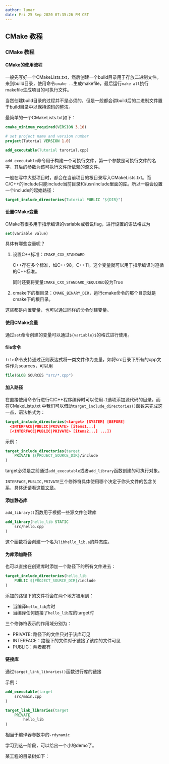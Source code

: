 ```yaml
---
author: lunar
date: Fri 25 Sep 2020 07:35:26 PM CST
---
```


## CMake 教程

### CMake 教程

#### CMake的使用流程

一般先写好一个CMakeLists.txt，然后创建一个build目录用于存放二进制文件。来到build目录，使用命令`cmake ..`生成makefile，最后运行`make all`执行makefile生成项目的可执行文件。

当然创建build目录的过程并不是必须的，但是一般都会讲build后的二进制文件置于build目录中以保持源码的整洁。

最简单的一个CMakeLists.txt如下：

```cmake
cmake_minimum_required(VERSION 3.10)

# set project name and version number
project(Tutorial VERSION 1.0)

add_executable(Tutorial turorial.cpp)
```

`add_executable`命令用于构建一个可执行文件，第一个参数是可执行文件的名字，其后的参数为该可执行文件所依赖的源文件。

一般在写中大型项目时，都会在当前项目的根目录写入CMakeLists.txt。而C/C++的include只能include当前目录和/usr/include里面的库。所以一般会设置一个include的起始路径：

```cmake
target_include_directories(Tutorial PUBLIC "${DIR}")
```

#### 设置CMake变量

CMake有很多用于指示编译的variable或者说flag，进行设置的语法格式为

```cmake
set(variable value)
```

具体有哪些变量呢？

1. 设置C++标准：`CMAKE_CXX_STANDARD`

    C++存在多个标准，如C++98，C++11。这个变量就可以用于指示编译时遵循的C++标准。

    同时还要将变量`CMAKE_CXX_STANDARD_REQUIRED`设为True

2. cmake下的根目录：`CMAKE_BINARY_DIR`，运行cmake命令的那个目录就是cmake下的根目录。

这些都是内置变量，也可以通过同样的命令创建变量。

#### 使用CMake变量

通过`set`命令创建的变量可以通过`${variable}$`的格式进行使用。

#### file命令

`file`命令支持通过正则表达式将一类文件作为变量，如将src目录下所有的cpp文件作为sources，可以用

```cmake
file(GLOB SOURCES "src/*.cpp")
```

#### 加入路径

在直接使用命令行进行C/C++程序编译时可以使用`-I`选项添加源代码的目录，而在CMakeLists.txt 中我们可以借助`target_include_directories()`函数来完成这一点，语法格式为：

```cmake
target_include_directories(<target> [SYSTEM] [BEFORE]
  <INTERFACE|PUBLIC|PRIVATE> [items1...]
  [<INTERFACE|PUBLIC|PRIVATE> [items2...] ...])
```

示例：

```cmake
target_include_directories(target
	PRIVATE ${PROJECT_SOURCE_DIR}/include
)
```

target必须是之前通过`add_executable`或者`add_library`函数创建的可执行对象。

`INTERFACE,PUBLIC,PRIVATE`三个修饰符具体使用哪个决定于你头文件的包含关系，具体还请看这篇[文章](https://zhuanlan.zhihu.com/p/82244559)。

#### 添加静态库

`add_library()`函数用于根据一些源文件创建库

```cmake
add_library(hello_lib STATIC
	src/hello.cpp
)
```

这个函数将会创建一个名为`libhello_lib.a`的静态库。

#### 为库添加路径

也可以直接在创建库时添加一个路径下的所有文件进去：

```cmake
target_include_directories(hello_lib 
	PUBLIC ${PROJECT_SOURCE_DIR}/include
)
```

添加的路径下的文件将会在两个地方被用到：

- 当编译`hello_lib`库时
- 当编译任何链接了`hello_lib`库的target时

三个修饰符表示的作用域分别为：

- PRIVATE: 路径下的文件只对于该库可见
- INTERFACE：路径下的文件对于链接了该库的文件可见
- PUBLIC：两者都有

#### 链接库

通过`target_link_libraries()`函数进行库的链接

示例：

```cmake
add_executable(target
	src/main.cpp
)

target_link_libraries(target
	PRIVATE
		hello_lib
)
```

相当于编译器参数中的`-rdynamic`

学习到这一阶段，可以给出一个小的demo了。

某工程的目录树如下：





